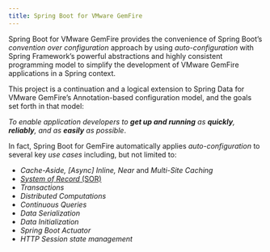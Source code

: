 ```yaml
---
title: Spring Boot for VMware GemFire
---
```


<!-- 
 Copyright (c) VMware, Inc. 2022. All rights reserved.
 Licensed to the Apache Software Foundation (ASF) under one or more contributor license
 agreements. See the NOTICE file distributed with this work for additional information regarding
 copyright ownership. The ASF licenses this file to You under the Apache License, Version 2.0 (the
 "License"); you may not use this file except in compliance with the License. You may obtain a
 copy of the License at
 
 http://www.apache.org/licenses/LICENSE-2.0
 
 Unless required by applicable law or agreed to in writing, software distributed under the License
 is distributed on an "AS IS" BASIS, WITHOUT WARRANTIES OR CONDITIONS OF ANY KIND, either express
 or implied. See the License for the specific language governing permissions and limitations under
 the License.
-->


Spring Boot for VMware GemFire provides the convenience of Spring Boot’s
*convention over configuration* approach by using *auto-configuration*
with Spring Framework’s powerful abstractions and highly consistent
programming model to simplify the development of VMware GemFire
applications in a Spring context.


This project is a continuation and a logical extension to Spring Data for VMware GemFire’s Annotation-based configuration model, and the goals set forth in that model: 

*To enable application developers to **get up and running** as **quickly**, **reliably**, and as **easily** as possible*. 

In fact, Spring Boot for GemFire automatically applies *auto-configuration* to several key *use cases* including, but not limited to:

- *Cache-Aside, \[Async\] Inline, Near* and *Multi-Site Caching*
- [*System of Record* (SOR)](https://en.wikipedia.org/wiki/System_of_record)
- *Transactions*
- *Distributed Computations*
- *Continuous Queries*
- *Data Serialization* 
- *Data Initialization* 
- *Spring Boot Actuator*
- *HTTP Session state management*





